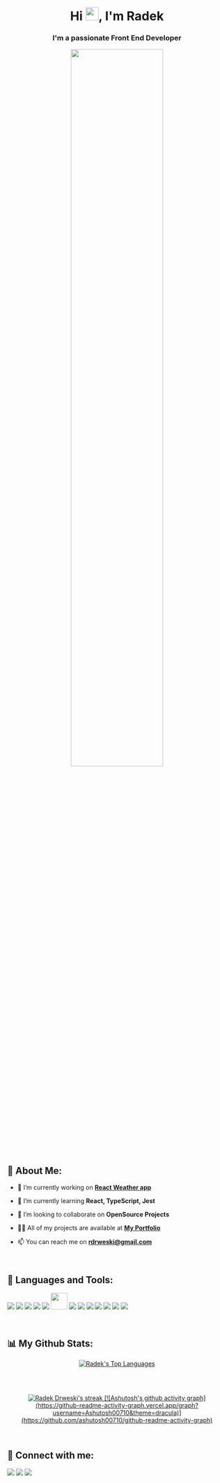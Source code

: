 <h1 align="center">Hi <img src="https://raw.githubusercontent.com/MartinHeinz/MartinHeinz/master/wave.gif" width="30px">, I'm Radek</h1>
<h3 align="center">I'm a passionate Front End Developer</h3>
<p align="center">
    <a href="#"><img width="65%" height="auto" src="https://i.imgur.com/iXuL1HG.png" height="175px"/></a>
</p>

## 👨 About Me:

- 🔭 I’m currently working on **[React Weather app](https://radek-drw.github.io/weather-app/)**

- 🌱 I’m currently learning **React, TypeScript, Jest**

- 👯 I’m looking to collaborate on **OpenSource Projects**

- 👨‍💻 All of my projects are available at **[My Portfolio](https://github.com/radek-drw?tab=repositories)**

- 📫 You can reach me on **rdrweski@gmail.com**


<br/>

<!-- TOP LANGUAGES -->
## 🚀 Languages and Tools:

<p align="left"> 
    <a href="https://w3.org/html/"> <img src="https://img.icons8.com/color/48/000000/html-5.png"/></a> 
    <a href="https://w3schools.com/css/"> <img src="https://img.icons8.com/color/48/000000/css3.png"/></a>
    <a href="https://developer.mozilla.org/en-US/docs/Web/JavaScript"> <img src="https://img.icons8.com/color/48/000000/javascript.png"/></a> 
    <a href="https://reactjs.org/"> <img src="https://img.icons8.com/color/48/000000/react-native.png"/></a>
    <a href="https://www.typescriptlang.org/"> <img src="https://img.icons8.com/color/48/000000/typescript.png"/></a>
    <a href="https://jestjs.io/"> <img src="https://seeklogo.com/images/J/jest-logo-F9901EBBF7-seeklogo.com.png" width="38" height="38"/></a>
    <a href="https://nodejs.org"> <img src="https://img.icons8.com/color/48/000000/nodejs.png"/></a>
    <a href="https://www.php.net/"> <img src="https://img.icons8.com/officel/48/000000/php-logo.png"/></a>
    <a href="https://getbootstrap.com"> <img src="https://img.icons8.com/color/48/000000/bootstrap.png"/></a> 
    <a href="https://git-scm.com/"> <img src="https://img.icons8.com/color/48/000000/git.png"/></a> 
    <a href="https://sass-lang.com/"> <img src="https://img.icons8.com/color/48/000000/sass.png"/></a> 
    <a href="https://webpack.js.org/"> <img src="https://img.icons8.com/color/48/000000/webpack.png"/></a>
    <a href="https://code.visualstudio.com/"> <img src="https://img.icons8.com/color/48/000000/visual-studio-code-2019.png"/></a>
</p>

<br/>

<!-- STATS -->
## 📊 My Github Stats:

<p align="center">
    <a href="https://github.com/radek-drw/github-readme-stats">
        <img alt="Radek's Top Languages" src="https://github-readme-stats.vercel.app/api/top-langs/?username=radek-drw&langs_count=8&count_private=true&layout=compact&theme=vue-dark&hide_border=true" />
    </a>
</p>

<br/>

<!-- ACTIVITY GRAPH -->
<a href="https://github.com/radek-drw/github-readme-activity-graph">
    <img href="https://github-readme-activity-graph.vercel.app/graph?username=radek-drw&theme=material-palenight&hide_border=true" />
</a>

<br/>
<br/>

<!-- STREAK STATS -->
<p align="center">
    <a href="https://github.com/radek-drw/github-readme-streak-stats">
    <img alt="Radek Drweski's streak" src="http://github-readme-streak-stats.herokuapp.com?user=radek-drw&theme=synthwave&hide_border=true"/>
        [![Ashutosh's github activity graph](https://github-readme-activity-graph.vercel.app/graph?username=Ashutosh00710&theme=dracula)](https://github.com/ashutosh00710/github-readme-activity-graph)
    </a>
</p>

<br/>

## 🔗 Connect with me:

<p align="left">
    <a href="https://www.linkedin.com/in/radek-drw%C4%99ski-463509203/"><img src="https://img.icons8.com/fluent/48/000000/linkedin.png"/></a>
    <a href="https://twitter.com/radek0112"><img src="https://img.icons8.com/fluent/48/000000/twitter.png"/></a>
    <a href="https://www.instagram.com/radek.drw/"><img src="https://img.icons8.com/fluent/48/000000/instagram-new.png"/></a>
</p>
